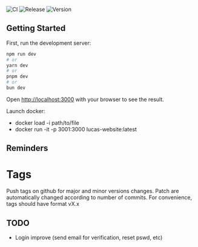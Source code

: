 ![CI](https://github.com/LucasDltg/party-website/actions/workflows/ci.yml/badge.svg)
![Release](https://github.com/YOUR_USERNAME/YOUR_REPO/actions/workflows/release.yml/badge.svg)
![Version](https://img.shields.io/github/v/tag/LucasDltg/party-website?label=version)

## Getting Started

First, run the development server:

```bash
npm run dev
# or
yarn dev
# or
pnpm dev
# or
bun dev
```

Open [http://localhost:3000](http://localhost:3000) with your browser to see the result.

Launch docker:

- docker load -i path/to/file
- docker run -it -p 3001:3000 lucas-website:latest

## Reminders

# Tags

Push tags on github for major and minor versions changes. Patch are automatically changed according to number of commits. For convenience, tags should have format vX.x

## TODO

- Login improve (send email for verification, reset pswd, etc)
